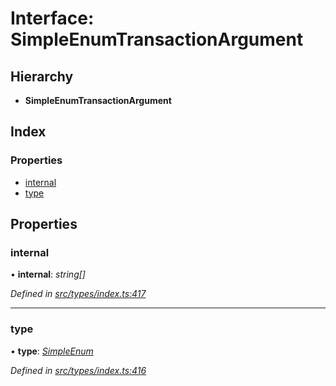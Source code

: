 # Interface: SimpleEnumTransactionArgument

## Hierarchy

* **SimpleEnumTransactionArgument**

## Index

### Properties

* [internal](_src_types_index_.simpleenumtransactionargument.md#internal)
* [type](_src_types_index_.simpleenumtransactionargument.md#type)

## Properties

###  internal

• **internal**: *string[]*

*Defined in [src/types/index.ts:417](https://github.com/PolymathNetwork/polymesh-sdk/blob/2aa4a44/src/types/index.ts#L417)*

___

###  type

• **type**: *[SimpleEnum](../enums/_src_types_index_.transactionargumenttype.md#simpleenum)*

*Defined in [src/types/index.ts:416](https://github.com/PolymathNetwork/polymesh-sdk/blob/2aa4a44/src/types/index.ts#L416)*
